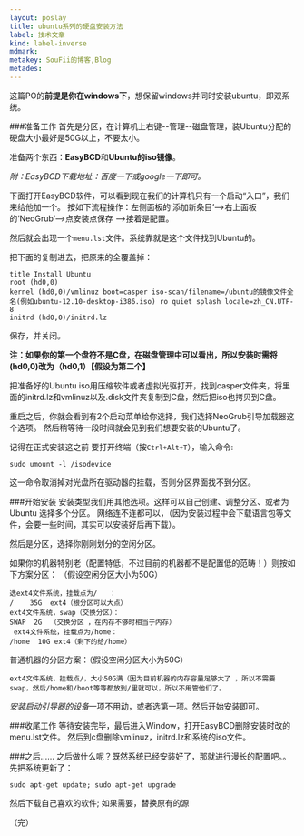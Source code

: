 ```yaml
---
layout: poslay
title: ubuntu系列的硬盘安装方法
label: 技术文章
kind: label-inverse
mdmark:
metakey: SouFii的博客,Blog
metades:
---
```


这篇PO的**前提是你在windows下**，想保留windows并同时安装ubuntu，即双系统。

###准备工作
首先是分区，在计算机上右键--管理--磁盘管理，装Ubuntu分配的硬盘大小最好是50G以上，不要太小。

准备两个东西：**EasyBCD**和**Ubuntu的iso镜像**。

*附：EasyBCD下载地址：百度一下或google一下即可。*

下面打开EasyBCD软件，可以看到现在我们的计算机只有一个启动“入口”，我们来给他加一个。
按如下流程操作：左侧面板的‘添加新条目’——>右上面板的‘NeoGrub’——>点安装点保存 ——>接着是配置。

然后就会出现一个`menu.lst`文件。系统靠就是这个文件找到Ubuntu的。

把下面的复制进去，把原来的全覆盖掉：

    title Install Ubuntu
    root (hd0,0)
    kernel (hd0,0)/vmlinuz boot=casper iso-scan/filename=/ubuntu的镜像文件全名(例如ubuntu-12.10-desktop-i386.iso) ro quiet splash locale=zh_CN.UTF-8
    initrd (hd0,0)/initrd.lz

保存，并关闭。

**注：如果你的第一个盘符不是C盘，在磁盘管理中可以看出，所以安装时需将(hd0,0)改为（hd0,1）【假设为第二个】**

把准备好的Ubuntu iso用压缩软件或者虚拟光驱打开，找到casper文件夹，将里面的initrd.lz和vmlinuz以及.disk文件夹复制到C盘，然后把iso也拷贝到C盘。

重启之后，你就会看到有2个启动菜单给你选择，我们选择NeoGrub引导加载器这个选项。
然后稍等待一段时间就会见到我们想要安装的Ubuntu了。

记得在正式安装这之前 要打开终端（按`Ctrl+Alt+T`），输入命令:

	sudo umount -l /isodevice

这一命令取消掉对光盘所在驱动器的挂载，否则分区界面找不到分区。

###开始安装
安装类型我们用其他选项。这样可以自己创建、调整分区、或者为 Ubuntu 选择多个分区。
网络连不连都可以，（因为安装过程中会下载语言包等文件，会要一些时间，其实可以安装好后再下载）。

然后是分区，选择你刚刚划分的空闲分区。

如果你的机器特别老（配置特低，不过目前的机器都不是配置低的范畴！）则按如下方案分区：
（假设空闲分区大小为50G）

    选ext4文件系统，挂载点为/   ：
    /    35G  ext4（根分区可以大点）
    ext4文件系统，swap（交换分区）：
    SWAP  2G  （交换分区 ，在内存不够时相当于内存）
     ext4文件系统，挂载点为/home：
    /home  10G ext4（剩下的给/home）

普通机器的分区方案：（假设空闲分区大小为50G）

    ext4文件系统，挂载点/，大小50G满（因为目前机器的内存容量足够大了 ，所以不需要swap，然后/home和/boot等等都放到/里就可以，所以不用管他们了。

*安装启动引导器的设备*一项不用动，或者选第一项。然后开始安装即可。

###收尾工作
等待安装完毕，最后进入Window，打开EasyBCD删除安装时改的menu.lst文件。
然后到c盘删除vmlinuz，initrd.lz和系统的iso文件。

###之后……
之后做什么呢？既然系统已经安装好了，那就进行漫长的配置吧。。先把系统更新了：

	sudo apt-get update; sudo apt-get upgrade

然后下载自己喜欢的软件; 如果需要，替换原有的源

（完）